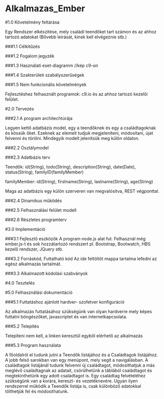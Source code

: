 # Alkalmazas_Ember

#1.0 Követelmény feltárása

  Egy Rendszer elkészítése, mely családi teendőket tart számon és az ahhoz tartozó adatokat (Bővebb leirását, kinek kell elvégeznie stb.)

###1.1 Célkitűzés

###1.2 Fogalom jegyzék

###1.3 Használati eset-diagramm
  //kép c9-on

###1.4 Szakterületi szabályszerűségek

###1.5 Nem funkcionális követelmények

  Fejlesztéshez felhasznált programok: c9.io és az ahhoz tartozó kezelői felület.

#2.0 Tervezés
  
###2.1 A program architechtúrája

  Legyen kettő adatbázis model, egy a teendőknek és egy a családtagoknak és kössük őket. Ezeknek az elemeit tudjuk megjeleníteni, módosítani, újat felvenni és törölni.
  Mindegyik modelt jelenítsük meg külön oldalon.
  

###2.2 Osztálymodel

###2.3 Adatbázis terv

  Teendők: id(String), todo(String), description(String), date(Date), status(String), familyID(familyMember)
  
  familyMember: id(String), firstname(String), lastname(String), age(String)
  
  Maga az adatbázis egy külön szerveren van megvalósítva, REST végponttal.

###2.4 Dinamikus működés

###2.5 Felhasználási felület modell

###2.6 Részletes programterv

#3.0 Implementáció

###3.1 Fejlesztő eszközök
  A program node.js alat fut. Felhasznál még ember.js-t és sok hozzátartozó rendszert pl. Bootstrap, Bootwatch, HBS kezelő rendszer, JQuery stb.
  
###3.2 Forráskód, Futtatható kód
  Az ide feltöltöt mappa tartalma lefedni az egész alkalmazás tartalmát.

###3.3 Alkalmazott kódolási szabványok



#4.0 Tesztelés

#5.0 Felhasználási dokumentáció



###5.1 Futtatáshoz ajánlott hardver- szofetver konfiguráció

  Az alkalmazás futtatásához szükségünk van olyan hardverre mely képes futtatni böngészőket, javascriptet és van internetkapcsolata.

###5.2 Telepítés

  Telepíteni nem kell, a linken keresztül egyből elérhető az alkalmazás

###5.3 Program használata

  A főoldalról el tudunk jutni a Teendők listájához és a Családtagok listájához. A jobb felső sarokban van egy menüpont, mely    segít a navigálásban.
  A családtagok listájánál tudunk felvenni új családtagot, módosíthatjuk a más meglévő családtagnak az adatait, csörülhetünk a   táblából családtagot és megtekinthetünk egy adott családtagot is.
  Egy családtag felvételéhez szükségünk van a  korára, kereszt- és vezetéknevére.
  Ugyan ilyen rendszerrel müködik a Teendők listája is, csak különböző adatokkal tölthetjük fel és módosíthatunk.
  

